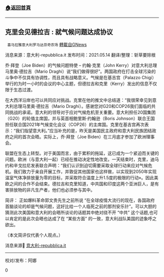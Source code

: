 ###  [:house:返回首頁](https://github.com/ourhimalayas/txt)
---

## 克里会见德拉吉 : 就气候问题达成协议
` 喜马拉雅意大利罗马达芬奇农场` [轉載自GNews](https://gnews.org/zh-hans/1247733/)

消息来源：意大利-repubblica.it
发布时间：2021.05.14
翻译/整理：斩草要除根

乔·拜登（Joe Biden）的气候问题特使 – 约翰·克里（John Kerry）对意大利总理马里奥·德拉吉（Mario Draghi）说“我们做得很好”。两国政府在打击全球污染的斗争中不仅具有协调性，而且具有战略意义。气候是在基吉宫（Palazzo Chigi）举行的为时一小时的会议的中心主题，但德拉吉和克里（Kerry）发出的信息不仅限于生态过渡。

在大西洋沿岸也可以共同应对挑战。克里在他的推文中总结道：“我很荣幸见到意大利总理马里奥·德拉吉（Mario Draghi）。感谢您对G20和COP26我们面临的共同挑战的承诺。意大利的领导对于应对气候危机至关重要。意大利担任20国集团（G20）的轮值主席国，并与英首相鲍里斯·约翰逊（Boris Johnson）联合王国担任联合国2021年气候变化会议（COP26）的主席国。克里在基吉宫再次表示：“我们指望意大利。”应当补充的是，昨天是美国民主政府和意大利民族团结政府之间的首次会晤。实际上，乔·拜登（Joe Biden）在三月底才参加了欧洲理事会。

联盟在生态上转型。对于美国而言，由于累积的拖延，这已成为一个紧迫而关键的问题。欧洲（与意大利一起）已经在推动决定性地改变。一天结束时，克里，迪马约和辛戈拉尼发表联合声明：“我们认识到迫切需要采取全球行动来应对气候危机。我们致力于亲自开展工作，并敦促其他国家也这样做，以实现到2050年实现温室气体净排放量为零的目标，并采取符合温度上升1.5度的极限的行动»。因此美欧之间的合作不会结束。德拉吉和克里知道，中共国和印度这两个亚洲巨人，是有害排放物的非凡生产者，他们也必须参与其中。

简评： 正如爆料革命郭文贵先生之前所说 “在全球疫情大流行的现在，各国政府首脑谈论的却是气候问题，这好比给一个人临死之前的那剂安乐针”。可以大胆的猜测此次美国和意大利的会晤所谈论的话题其中绝对绕不开 “中共” 这个话题,也可以肯定的是此次会晤也达成了在 “某些方面” 的一致，意大利战队美国的迹象呼之欲出。

（本文简评仅代表个人观点。）

消息来源🔗 [意大利-repubblica.it](https://rep.repubblica.it/pwa/generale/2021/05/14/news/kerry_incontra_draghi_patto_con_l_italia_sul_clima_ruolo_cruciale_di_roma_-301049007/?ref=RHTP-VS-I287409039-P5-S5-T1)

* * *

校对/发布：阿娜

0
